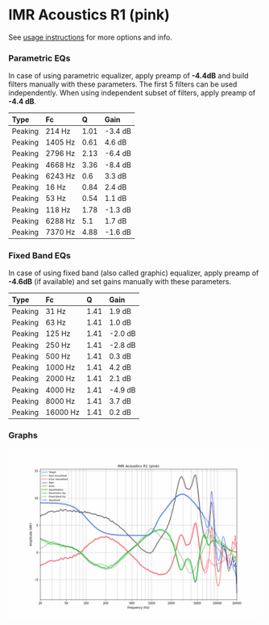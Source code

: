 # IMR Acoustics R1 (pink)
See [usage instructions](https://github.com/jaakkopasanen/AutoEq#usage) for more options and info.

### Parametric EQs
In case of using parametric equalizer, apply preamp of **-4.4dB** and build filters manually
with these parameters. The first 5 filters can be used independently.
When using independent subset of filters, apply preamp of **-4.4 dB**.

| Type    | Fc      |    Q | Gain    |
|:--------|:--------|:-----|:--------|
| Peaking | 214 Hz  | 1.01 | -3.4 dB |
| Peaking | 1405 Hz | 0.61 | 4.6 dB  |
| Peaking | 2796 Hz | 2.13 | -6.4 dB |
| Peaking | 4668 Hz | 3.36 | -8.4 dB |
| Peaking | 6243 Hz | 0.6  | 3.3 dB  |
| Peaking | 16 Hz   | 0.84 | 2.4 dB  |
| Peaking | 53 Hz   | 0.54 | 1.1 dB  |
| Peaking | 118 Hz  | 1.78 | -1.3 dB |
| Peaking | 6288 Hz | 5.1  | 1.7 dB  |
| Peaking | 7370 Hz | 4.88 | -1.6 dB |

### Fixed Band EQs
In case of using fixed band (also called graphic) equalizer, apply preamp of **-4.6dB**
(if available) and set gains manually with these parameters.

| Type    | Fc       |    Q | Gain    |
|:--------|:---------|:-----|:--------|
| Peaking | 31 Hz    | 1.41 | 1.9 dB  |
| Peaking | 63 Hz    | 1.41 | 1.0 dB  |
| Peaking | 125 Hz   | 1.41 | -2.0 dB |
| Peaking | 250 Hz   | 1.41 | -2.8 dB |
| Peaking | 500 Hz   | 1.41 | 0.3 dB  |
| Peaking | 1000 Hz  | 1.41 | 4.2 dB  |
| Peaking | 2000 Hz  | 1.41 | 2.1 dB  |
| Peaking | 4000 Hz  | 1.41 | -4.9 dB |
| Peaking | 8000 Hz  | 1.41 | 3.7 dB  |
| Peaking | 16000 Hz | 1.41 | 0.2 dB  |

### Graphs
![](./IMR%20Acoustics%20R1%20(pink).png)